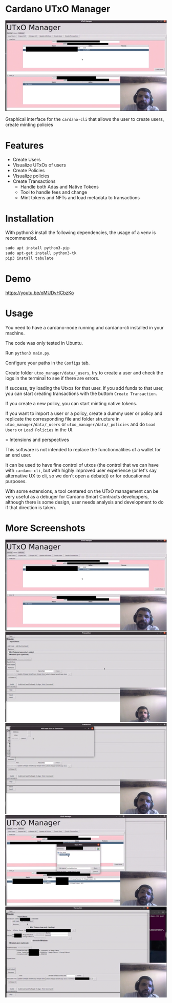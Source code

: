 # Cardano UTxO Manager
![Screenshot](img/screenshot1.png)

Graphical interface for the `cardano-cli` that allows the user to create users, create minting policies

# Features
- Create Users
- Visualize UTxOs of users
- Create Policies
- Visualize policies
- Create Transactions
  - Handle both Adas and Native Tokens
  - Tool to handle fees and change
  - Mint tokens and NFTs and load metadata to transactions 

# Installation
With python3 install the following dependencies, the usage of a venv is recommended.
```
sudo apt install python3-pip
sudo apt-get install python3-tk
pip3 install tabulate
```

# Demo
https://youtu.be/oMUDvHCbzKo

# Usage

You need to have a cardano-node running and cardano-cli installed in your machine.

The code was only tested in Ubuntu.

Run `python3 main.py`.

Configure your paths in the `Configs` tab.

Create folder `utxo_manager/data/_users`, try to create a user and check the logs in the terminal to see if there are errors.

If success, try loading the Utxos for that user. If you add funds to that user, you can start creating transactions with the buttom `Create Transaction`.

If you create a new policy, you can start minting native tokens.

If you want to import a user or a policy, create a dummy user or policy and replicate the corresponding file and folder structure in `utxo_manager/data/_users` or `utxo_manager/data/_policies` and do `Load Users` or `Load Policies` in the UI.

= Intensions and perspectives

This software is not intended to replace the functionnalities of a wallet for an end user.

It can be used  to have fine control of utxos (the control that we can have with `cardano-cli`, but with highly improved user experience (or let's say alternative UX to cli, so we don't open a debate)) or for educationnal purposes.

With some extensions, a tool centered on the UTxO management can be very useful as a debuger for Cardano Smart Contracts developpers, although there is some design, user needs analysis and development to do if that direction is taken. 

# More Screenshots

![Screenshot 1](img/screenshot1.png)
![Screenshot 2](img/screenshot2.png)
![Screenshot 3](img/screenshot3.png)
![Screenshot 4](img/screenshot4.png)
![Screenshot 5](img/screenshot5.png)
